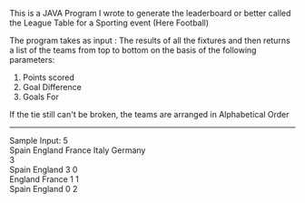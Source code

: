 This is a JAVA Program I wrote to generate 
the leaderboard or better called the League 
Table for a Sporting event (Here Football)

The program takes as input :
The results of all the fixtures 
and then returns a list of the teams
from top to bottom on the basis of
the following parameters:

1) Points scored
2) Goal Difference
3) Goals For

If the tie still can't be broken, 
the teams are arranged in Alphabetical 
Order


----------------------------------------------

Sample Input:
5 <br>
Spain England France Italy Germany<br>
3<br>
Spain England 3 0<br>
England France 1 1<br>
Spain England 0 2<br>

